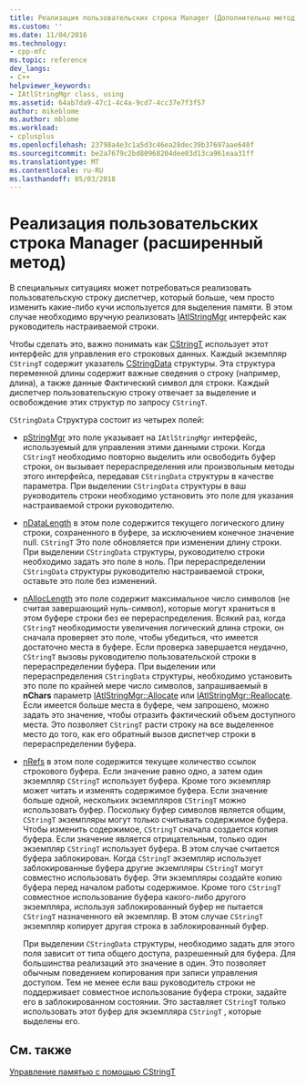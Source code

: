 ```yaml
---
title: Реализация пользовательских строка Manager (Дополнительно метод) | Документы Microsoft
ms.custom: ''
ms.date: 11/04/2016
ms.technology:
- cpp-mfc
ms.topic: reference
dev_langs:
- C++
helpviewer_keywords:
- IAtlStringMgr class, using
ms.assetid: 64ab7da9-47c1-4c4a-9cd7-4cc37e7f3f57
author: mikeblome
ms.author: mblome
ms.workload:
- cplusplus
ms.openlocfilehash: 23798a4e3c1a5d3c46ea28dec39b37697aae640f
ms.sourcegitcommit: be2a7679c2bd80968204dee03d13ca961eaa31ff
ms.translationtype: MT
ms.contentlocale: ru-RU
ms.lasthandoff: 05/03/2018
---
```

# <a name="implementation-of-a-custom-string-manager-advanced-method"></a>Реализация пользовательских строка Manager (расширенный метод)
В специальных ситуациях может потребоваться реализовать пользовательскую строку диспетчер, который больше, чем просто изменить какие-либо кучи используется для выделения памяти. В этом случае необходимо вручную реализовать [IAtlStringMgr](../atl-mfc-shared/reference/iatlstringmgr-class.md) интерфейс как руководитель настраиваемой строки.  
  
 Чтобы сделать это, важно понимать как [CStringT](../atl-mfc-shared/reference/cstringt-class.md) использует этот интерфейс для управления его строковых данных. Каждый экземпляр `CStringT` содержит указатель [CStringData](../atl-mfc-shared/reference/cstringdata-class.md) структуры. Эта структура переменной длины содержит важные сведения о строку (например, длина), а также данные Фактический символ для строки. Каждый диспетчер пользовательскую строку отвечает за выделение и освобождение этих структур по запросу `CStringT`.  
  
 `CStringData` Структура состоит из четырех полей:  
  
-   [pStringMgr](../atl-mfc-shared/reference/cstringdata-class.md#pstringmgr) это поле указывает на `IAtlStringMgr` интерфейс, используемый для управления этими данными строки. Когда `CStringT` необходимо повторно выделить или освободить буфер строки, он вызывает перераспределения или произвольным методы этого интерфейса, передавая `CStringData` структуры в качестве параметра. При выделении `CStringData` структуры в ваш руководитель строки необходимо установить это поле для указания настраиваемой строки руководителю.  
  
-   [nDataLength](../atl-mfc-shared/reference/cstringdata-class.md#ndatalength) в этом поле содержится текущего логического длину строки, сохраненного в буфере, за исключением конечное значение null. `CStringT` Это поле обновляется при изменении длину строки. При выделении `CStringData` структуры, руководителю строки необходимо задать это поле в ноль. При перераспределении `CStringData` структуры руководителю настраиваемой строки, оставьте это поле без изменений.  
  
-   [nAllocLength](../atl-mfc-shared/reference/cstringdata-class.md#nalloclength) это поле содержит максимальное число символов (не считая завершающий нуль-символ), которые могут храниться в этом буфере строки без ее перераспределения. Всякий раз, когда `CStringT` необходимости увеличения логический длина строки, он сначала проверяет это поле, чтобы убедиться, что имеется достаточно места в буфере. Если проверка завершается неудачно, `CStringT` вызовы руководителю пользовательской строки в перераспределении буфера. При выделении или перераспределения `CStringData` структуры, необходимо установить это поле по крайней мере число символов, запрашиваемый в **nChars** параметр [IAtlStringMgr::Allocate](../atl-mfc-shared/reference/iatlstringmgr-class.md#allocate) или [IAtlStringMgr::Reallocate](../atl-mfc-shared/reference/iatlstringmgr-class.md#reallocate). Если имеется больше места в буфере, чем запрошено, можно задать это значение, чтобы отразить фактический объем доступного места. Это позволяет `CStringT` расти строку на все выделенное место до того, как его обратный вызов диспетчер строки в перераспределении буфера.  
  
-   [nRefs](../atl-mfc-shared/reference/cstringdata-class.md#nrefs) в этом поле содержится текущее количество ссылок строкового буфера. Если значение равно одно, а затем один экземпляр `CStringT` использует буфера. Кроме того экземпляр может читать и изменять содержимое буфера. Если значение больше одной, нескольких экземпляров `CStringT` можно использовать буфер. Поскольку буфер символов является общим, `CStringT` экземпляры могут только считывать содержимое буфера. Чтобы изменить содержимое, `CStringT` сначала создается копия буфера. Если значение является отрицательным, только один экземпляр `CStringT` использует буфера. В этом случае считается буфера заблокирован. Когда `CStringT` экземпляр использует заблокированные буфера другие экземпляры `CStringT` могут совместно использовать буфер. Эти экземпляры создайте копию буфера перед началом работы содержимое. Кроме того `CStringT` совместное использование буфера какого-либо другого экземпляра, используя заблокированный буфер не пытается `CStringT` назначенного ей экземпляр. В этом случае `CStringT` экземпляр копирует другая строка в заблокированный буфер.  
  
     При выделении `CStringData` структуры, необходимо задать для этого поля зависит от типа общего доступа, разрешенный для буфера. Для большинства реализаций это значение в один. Это позволяет обычным поведением копирования при записи управления доступом. Тем не менее если ваш руководитель строки не поддерживает совместное использование буфера строки, задайте его в заблокированном состоянии. Это заставляет `CStringT` только использовать этот буфер для экземпляра `CStringT` , которые выделены его.  
  
## <a name="see-also"></a>См. также  
 [Управление памятью с помощью CStringT](../atl-mfc-shared/memory-management-with-cstringt.md)


